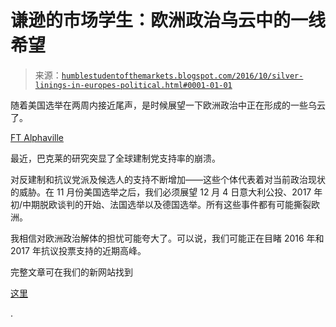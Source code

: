 <!--yml

类别：未分类

日期：2024 年 5 月 18 日 03:00:33

-->

# 谦逊的市场学生：欧洲政治乌云中的一线希望

> 来源：[`humblestudentofthemarkets.blogspot.com/2016/10/silver-linings-in-europes-political.html#0001-01-01`](https://humblestudentofthemarkets.blogspot.com/2016/10/silver-linings-in-europes-political.html#0001-01-01)

随着美国选举在两周内接近尾声，是时候展望一下欧洲政治中正在形成的一些乌云了。

[FT Alphaville](http://ftalphaville.ft.com/2016/10/24/2177893/the-rise-of-the-angry-voter-charted/)

最近，巴克莱的研究突显了全球建制党支持率的崩溃。

对反建制和抗议党派及候选人的支持不断增加——这些个体代表着对当前政治现状的威胁。在 11 月份美国选举之后，我们必须展望 12 月 4 日意大利公投、2017 年初/中期脱欧谈判的开始、法国选举以及德国选举。所有这些事件都有可能撕裂欧洲。

我相信对欧洲政治解体的担忧可能夸大了。可以说，我们可能正在目睹 2016 年和 2017 年抗议投票支持的近期高峰。

完整文章可在我们的新网站找到

[这里](https://humblestudentofthemarkets.com/2016/10/25/silver-linings-in-europes-political-dark-clouds/)

.
